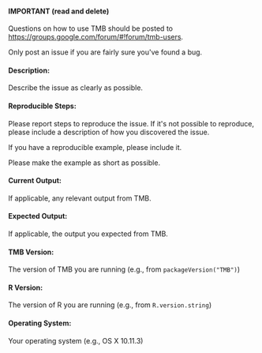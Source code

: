 #### IMPORTANT (read and delete)
Questions on how to use TMB should be posted to https://groups.google.com/forum/#!forum/tmb-users.

Only post an issue if you are fairly sure you've found a bug.

#### Description:
Describe the issue as clearly as possible.

#### Reproducible Steps:
Please report steps to reproduce the issue. If it's not possible to reproduce, please include a description of how you discovered the issue.

If you have a reproducible example, please include it.

Please make the example as short as possible.

#### Current Output:
If applicable, any relevant output from TMB.

#### Expected Output:
If applicable, the output you expected from TMB.

#### TMB Version:
The version of TMB you are running (e.g., from `packageVersion("TMB")`)

#### R Version:
The version of R you are running (e.g., from `R.version.string`)

#### Operating System:
Your operating system (e.g., OS X 10.11.3)
